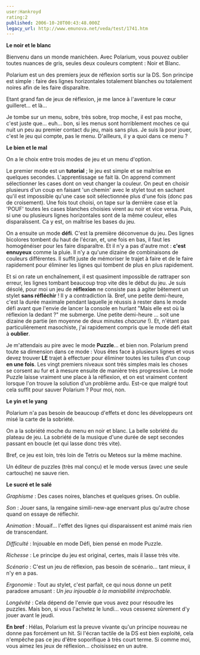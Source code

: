 ```yaml
---
user:Hankroyd
rating:2
published: 2006-10-20T00:43:48.000Z
legacy_url: http://www.emunova.net/veda/test/1741.htm
---
```

**Le noir et le blanc**  

  

Bienvenu dans un monde manichéen. Avec Polarium, vous pouvez oublier toutes nuances de gris, seules deux couleurs comptent : Noir et Blanc.  

  

Polarium est un des premiers jeux de réflexion sortis sur la DS. Son principe est simple : faire des lignes horizontales totalement blanches ou totalement noires afin de les faire disparaître.  

  

Etant grand fan de jeux de réflexion, je me lance à l'aventure le cœur guilleret... et là...  

  

Je tombe sur un menu, sobre, très sobre, trop moche, il est pas moche, c'est juste que... euh... bon, si les menus sont horriblement moches ce qui nuit un peu au premier contact du jeu, mais sans plus. Je suis là pour jouer, c'est le jeu qui compte, pas le menu. D'ailleurs, il y a quoi dans ce menu ?  

  

**Le bien et le mal**  

  

On a le choix entre trois modes de jeu et un menu d'option.  

  

Le premier mode est un **tutorial** ; le jeu est simple et se maîtrise en quelques secondes. L'apprentissage se fait là. On apprend comment sélectionner les cases dont on veut changer la couleur. On peut en choisir plusieurs d'un coup en faisant 'un chemin' avec le stylet tout en sachant qu'il est impossible qu'une case soit sélectionnée plus d'une fois (donc pas de croisement). Une fois tout choisi, on tape sur la dernière case et la 'POUF' toutes les cases blanches choisies virent au noir et vice versa. Puis, si une ou plusieurs lignes horizontales sont de la même couleur, elles disparaîssent. Ca y est, on maîtrise les bases du jeu.  

  

On a ensuite un mode **défi**. C'est la première déconvenue du jeu. Des lignes bicolores tombent du haut de l'écran, et, une fois en bas, il faut les homogénéiser pour les faire disparaître. Et il n'y a pas d'autre mot : **c'est ennuyeux** comme la pluie. Il n'y a qu'une dizaine de combinaisons de couleurs différentes. Il suffit juste de mémoriser le trajet à faire et de le faire rapidement pour éliminer les lignes qui tombent de plus en plus rapidement.  

Et si on rate un enchaînement, il est quasiment impossible de rattraper son erreur, les lignes tombant beaucoup trop vite dès le début du jeu. Je suis désolé, pour moi un jeu de **réflexion** ne consiste pas à agiter bêtement un stylet **sans réfléchir** ! Il y a contradiction là. Bref, une petite demi-heure, c'est la durée maximale pendant laquelle je réussis à rester dans le mode défi avant que l'envie de lancer la console en hurlant "Mais elle est où la réflexion la dedant ?" me submerge. Une petite demi-heure ... soit une dizaine de partie (en moyenne de deux minutes _chacune_ !). Et, n'étant pas particulièrement masochiste, j'ai rapidement compris que le mode défi était à **oublier**.  

  

Je m'attendais au pire avec le mode **Puzzle**... et bien non. Polarium prend toute sa dimension dans ce mode : Vous êtes face à plusieurs lignes et vous devez trouver **LE** trajet à effectuer pour éliminer toutes les tuiles d'un coup **en une fois**. Les vingt premiers niveaux sont très simples mais les choses se corsent au fur et à mesure ensuite de manière très progressive. Le mode Puzzle laisse vraiment une place à la réflexion, et on est vraiment content lorsque l'on trouve la solution d'un problème ardu. Est-ce que malgré tout cela suffit pour sauver Polarium ? Pour moi, non.  

  

**Le yin et le yang**  

  

Polarium n'a pas besoin de beaucoup d'effets et donc les développeurs ont misé la carte de la sobriété.  

  

On a la sobriété moche du menu en noir et blanc. La belle sobriété du plateau de jeu. La sobriété de la musique d'une durée de sept secondes passant en boucle (et qui lasse donc très vite).  

  

Bref, ce jeu est loin, très loin de Tetris ou Meteos sur la même machine.  

  

Un éditeur de puzzles (très mal conçu) et le mode versus (avec une seule cartouche) ne sauve rien.  

  

  

**Le sucré et le salé**  

  

_Graphisme_ : Des cases noires, blanches et quelques grises. On oublie.  

  

_Son_ : Jouer sans, la rengaine simili-new-age enervant plus qu'autre chose quand on essaye de réflechir.  

  

_Animation_ : Mouaif... l'effet des lignes qui disparaissent est animé mais rien de transcendant.  

  

_Difficulté_ : Injouable en mode Défi, bien pensé en mode Puzzle.  

  

_Richesse_ : Le principe du jeu est original, certes, mais il lasse très vite.  

  

_Scénario_ : C'est un jeu de réflexion, pas besoin de scénario... tant mieux, il n'y en a pas.  

  

_Ergonomie_ : Tout au stylet, c'est parfait, ce qui nous donne un petit paradoxe amusant : _Un jeu injouable à la maniabilité irréprochable._  

  

_Longévité_ : Cela dépend de l'envie que vous avez pour résoudre les puzzles. Mais bon, si vous l'achetez le lundi... vous cesserez sûrement d'y jouer avant le jeudi.  

  

**En bref** : Hélas, Polarium est la preuve vivante qu'un principe nouveau ne donne pas forcément un hit. Si l'écran tactile de la DS est bien exploité, cela n'empêche pas ce jeu d'être soporifique à très court terme. Si comme moi, vous aimez les jeux de réflexion... choisissez en un autre.